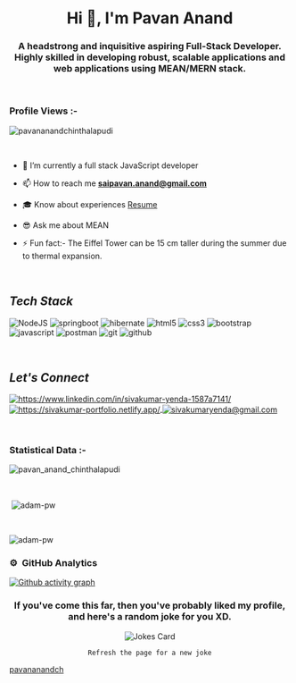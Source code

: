 <h1 align="center">Hi 👋, I'm Pavan Anand</h1>
<h3 align="center">A headstrong and inquisitive aspiring Full-Stack Developer. Highly skilled in developing robust, scalable applications and web applications using MEAN/MERN stack.

</h3>

<br>

<p align="right"> <h3>Profile Views :-</h3> <img src="https://komarev.com/ghpvc/?username=pavananandch&label=Profile%20views&color=0e75b6&style=flat"
    alt="pavananandchinthalapudi" /> 
  </p>

<br>



- 🌱 I’m currently a full stack JavaScript developer

- 📫 How to reach me **saipavan.anand@gmail.com**

- 🎓 Know about experiences   <a href="https://drive.google.com/file/d/1oh1o53tqNR7b_WiOURaNTWYFzolcfXiM/view?usp=sharing">Resume</a>

- 😎 Ask me about MEAN

- ⚡ Fun fact:- The Eiffel Tower can be 15 cm taller during the summer due to thermal expansion.


<br>
<h2><i>Tech Stack</i></h2>

<p>
    <img src="https://img.shields.io/badge/nodejs?style=for-the-badge&logo=nodedotjs&logoColor=#339933" alt="NodeJS" />
    <img src="https://img.shields.io/badge/spring-%236DB33F.svg?style=for-the-badge&logo=spring&logoColor=white" alt="springboot" />
    <img src="https://img.shields.io/badge/Hibernate-59666C?style=for-the-badge&logo=Hibernate&logoColor=white" alt="hibernate" />
    <img src="https://img.shields.io/badge/HTML5-E34F26?style=for-the-badge&logo=html5&logoColor=white" alt="html5" />
    <img src="https://img.shields.io/badge/CSS3-1572B6?style=for-the-badge&logo=css3&logoColor=white" alt="css3" />
    <img src="https://img.shields.io/badge/Bootstrap-563D7C?style=for-the-badge&logo=bootstrap&logoColor=white" alt="bootstrap" />
    <img src="https://img.shields.io/badge/JavaScript-323330?style=for-the-badge&logo=javascript&logoColor=F7DF1E" alt="javascript" />
    <img src="https://img.shields.io/badge/Postman-FF6C37?style=for-the-badge&logo=Postman&logoColor=white" alt="postman" />
    <img src="https://img.shields.io/badge/Git-f44d27?style=for-the-badge&logo=git&logoColor=white" alt="git" />
    <img src="https://img.shields.io/badge/GitHub-100000?style=for-the-badge&logo=github&logoColor=white" alt="github" />
</p>
<br>





<h2><i>Let's Connect</i></h2>


<p align="left">
    <a href="https://www.linkedin.com/in/v-s-s-pavan-anand-chinthalapudi-906628125/">
        <img align="center" src="https://img.shields.io/badge/LinkedIn-0077B5?style=for-the-badge&logo=linkedin&logoColor=white" alt="https://www.linkedin.com/in/sivakumar-yenda-1587a7141/" />
    </a>
    <a href="[https://sivakumar-portfolio.netlify.app/](https://pavan-anand-portfolio.web.app/)">
        <img align="center" src="https://img.shields.io/badge/Portfolio-18A303?style=for-the-badge&logo=ionic&logoColor=white" alt="https://sivakumar-portfolio.netlify.app/" />
    </a>
    <a title="saipavan.anand@gmail.com" href="mailto:saipavan.anand@gmail.com">
        <img align="center" src="https://img.shields.io/badge/Gmail-D14836?style=for-the-badge&logo=gmail&logoColor=white" alt="sivakumaryenda@gmail.com" />
    </a>
  
</p>

<br>

<h3>Statistical Data :-</h3>
<p><img align="center"
    src="https://github-readme-stats.vercel.app/api/top-langs?username=pavananandch&show_icons=true&locale=en&bg_color=0d1117&text_color=ffffff&layout=compact"
    alt="pavan_anand_chinthalapudi" 
    bg_color=#808080/></p>

<br>

<p>&nbsp;<img align="center" src="https://github-readme-stats.vercel.app/api?username=pavananandch&show_icons=true&locale=en&bg_color=0d1117&text_color=ffffff&repo=pavananand-portfolio"
    alt="adam-pw" /></p>

<br>

<p><img align="center" src="https://github-readme-streak-stats.herokuapp.com/?user=pavananandch&theme=dark&background=0d1117&date_format=M%20j%5B%2C%20Y%5D" alt="adam-pw" /></p>

### ⚙️ &nbsp;GitHub Analytics
[![Github activity graph](https://activity-graph.herokuapp.com/graph?username=pavananandch&theme=react-dark&hide_border=false&color=BDDFFF&line=6E93B5&point=BDDFFF)](https://github.com/pavananandch)


<div align="center">
  <h3>If you've come this far, then you've probably liked my profile, and here's a random joke for you XD.</h3>
  <img src="https://readme-jokes.vercel.app/api?theme=react" alt="Jokes Card" />
</div>
<p align="center">
  <code>Refresh the page for a new joke</code>
</p>


[pavananandch](https://github.com/pavananandch)
